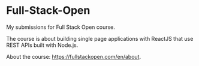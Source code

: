 # Full-Stack-Open
My submissions for Full Stack Open course.

The course is about building single page applications with ReactJS that use REST APIs built with Node.js.

About the course: https://fullstackopen.com/en/about.
